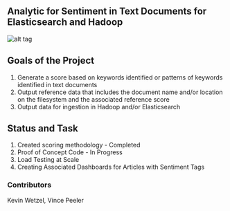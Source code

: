## Analytic for Sentiment in Text Documents for Elasticsearch and Hadoop

![alt tag](https://ui.slcsecurity.com/img/custom/JSLOGO.png)

## Goals of the Project
1. Generate a score based on keywords identified or patterns of keywords identified in text documents
2. Output reference data that includes the document name and/or location on the filesystem and the associated reference score
3. Output data for ingestion in Hadoop and/or Elasticsearch

## Status and Task
1. Created scoring methodology - Completed
2. Proof of Concept Code - In Progress
3. Load Testing at Scale
4. Creating Associated Dashboards for Articles with Sentiment Tags

### Contributors

Kevin Wetzel, Vince Peeler
